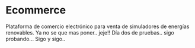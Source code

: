 # Ecommerce
Plataforma de comercio electrónico para venta de simuladores de energías renovables.
Ya no se que mas poner.. jeje!!
Día dos de pruebas.. sigo probando... 
Sigo y sigo..
